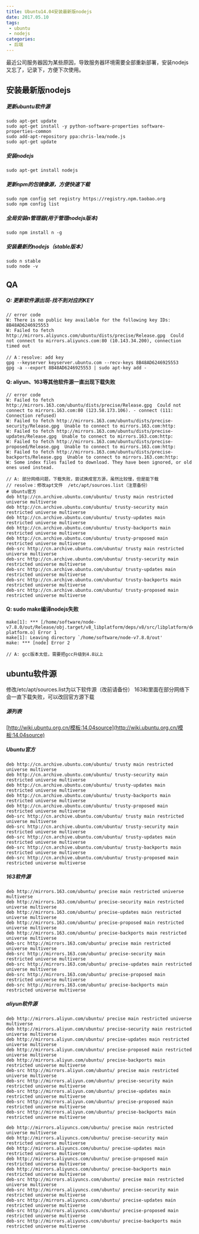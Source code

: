 ```yaml
---
title: Ubuntu14.04安装最新版nodejs
date: 2017.05.10
tags:
 - ubuntu
 - nodejs
categories:
 - 后端
---
```

最近公司服务器因为某些原因，导致服务器环境需要全部重新部署，安装nodejs又忘了，记录下，方便下次使用。
<!--more-->


## 安装最新版nodejs
##### 更新ubuntu软件源
    sudo apt-get update
    sudo apt-get install -y python-software-properties software-properties-common
    sudo add-apt-repository ppa:chris-lea/node.js
    sudo apt-get update
##### 安装nodejs
    sudo apt-get install nodejs
##### 更新npm的包镜像源，方便快速下载
    sudo npm config set registry https://registry.npm.taobao.org
    sudo npm config list
##### 全局安装n管理器(用于管理nodejs版本)
    sudo npm install n -g
##### 安装最新的nodejs（stable版本）
    sudo n stable
    sudo node -v

## QA
##### Q: 更新软件源出现-找不到对应的KEY
    // error code
    W: There is no public key available for the following key IDs:
    8B48AD6246925553
    W: Failed to fetch http://mirrors.aliyuncs.com/ubuntu/dists/precise/Release.gpg  Could not connect to mirrors.aliyuncs.com:80 (10.143.34.200), connection timed out

    // A：resolve: add key
    gpg --keyserver keyserver.ubuntu.com --recv-keys 8B48AD6246925553
    gpg -a --export 8B48AD6246925553 | sudo apt-key add -

#### Q: aliyun、163等其他软件源一直出现下载失败
    // error code
    W: Failed to fetch http://mirrors.163.com/ubuntu/dists/precise/Release.gpg  Could not connect to mirrors.163.com:80 (123.58.173.106). - connect (111: Connection refused)
    W: Failed to fetch http://mirrors.163.com/ubuntu/dists/precise-security/Release.gpg  Unable to connect to mirrors.163.com:http:
    W: Failed to fetch http://mirrors.163.com/ubuntu/dists/precise-updates/Release.gpg  Unable to connect to mirrors.163.com:http:
    W: Failed to fetch http://mirrors.163.com/ubuntu/dists/precise-proposed/Release.gpg  Unable to connect to mirrors.163.com:http:
    W: Failed to fetch http://mirrors.163.com/ubuntu/dists/precise-backports/Release.gpg  Unable to connect to mirrors.163.com:http:
    W: Some index files failed to download. They have been ignored, or old ones used instead.

    // A: 部分网络问题，下载失败，尝试换成官方源，虽然比较慢，但是能下载
    // resolve：修改apt文件  /etc/apt/sources.list（注意备份）
    # Ubuntu官方
    deb http://cn.archive.ubuntu.com/ubuntu/ trusty main restricted universe multiverse
    deb http://cn.archive.ubuntu.com/ubuntu/ trusty-security main restricted universe multiverse
    deb http://cn.archive.ubuntu.com/ubuntu/ trusty-updates main restricted universe multiverse
    deb http://cn.archive.ubuntu.com/ubuntu/ trusty-backports main restricted universe multiverse
    deb http://cn.archive.ubuntu.com/ubuntu/ trusty-proposed main restricted universe multiverse
    deb-src http://cn.archive.ubuntu.com/ubuntu/ trusty main restricted universe multiverse
    deb-src http://cn.archive.ubuntu.com/ubuntu/ trusty-security main restricted universe multiverse
    deb-src http://cn.archive.ubuntu.com/ubuntu/ trusty-updates main restricted universe multiverse
    deb-src http://cn.archive.ubuntu.com/ubuntu/ trusty-backports main restricted universe multiverse
    deb-src http://cn.archive.ubuntu.com/ubuntu/ trusty-proposed main restricted universe multiverse

#### Q: sudo make编译nodejs失败
    make[1]: *** [/home/software/node-v7.8.0/out/Release/obj.target/v8_libplatform/deps/v8/src/libplatform/default-platform.o] Error 1
    make[1]: Leaving directory `/home/software/node-v7.8.0/out'
    make: *** [node] Error 2

    // A: gcc版本太低，需要把gcc升级到4.8以上

## ubuntu软件源
修改/etc/apt/sources.list为以下软件源（改前请备份）
163和里面在部分网络下会一直下载失败，可以改回官方源下载
##### 源列表
[http://wiki.ubuntu.org.cn/模板:14.04source](http://wiki.ubuntu.org.cn/模板:14.04source)
##### Ubuntu官方
    deb http://cn.archive.ubuntu.com/ubuntu/ trusty main restricted universe multiverse
    deb http://cn.archive.ubuntu.com/ubuntu/ trusty-security main restricted universe multiverse
    deb http://cn.archive.ubuntu.com/ubuntu/ trusty-updates main restricted universe multiverse
    deb http://cn.archive.ubuntu.com/ubuntu/ trusty-backports main restricted universe multiverse
    deb http://cn.archive.ubuntu.com/ubuntu/ trusty-proposed main restricted universe multiverse
    deb-src http://cn.archive.ubuntu.com/ubuntu/ trusty main restricted universe multiverse
    deb-src http://cn.archive.ubuntu.com/ubuntu/ trusty-security main restricted universe multiverse
    deb-src http://cn.archive.ubuntu.com/ubuntu/ trusty-updates main restricted universe multiverse
    deb-src http://cn.archive.ubuntu.com/ubuntu/ trusty-backports main restricted universe multiverse
    deb-src http://cn.archive.ubuntu.com/ubuntu/ trusty-proposed main restricted universe multiverse
    
##### 163软件源
    deb http://mirrors.163.com/ubuntu/ precise main restricted universe multiverse
    deb http://mirrors.163.com/ubuntu/ precise-security main restricted universe multiverse
    deb http://mirrors.163.com/ubuntu/ precise-updates main restricted universe multiverse
    deb http://mirrors.163.com/ubuntu/ precise-proposed main restricted universe multiverse
    deb http://mirrors.163.com/ubuntu/ precise-backports main restricted universe multiverse
    deb-src http://mirrors.163.com/ubuntu/ precise main restricted universe multiverse
    deb-src http://mirrors.163.com/ubuntu/ precise-security main restricted universe multiverse
    deb-src http://mirrors.163.com/ubuntu/ precise-updates main restricted universe multiverse
    deb-src http://mirrors.163.com/ubuntu/ precise-proposed main restricted universe multiverse
    deb-src http://mirrors.163.com/ubuntu/ precise-backports main restricted universe multiverse

##### aliyun软件源
    deb http://mirrors.aliyun.com/ubuntu/ precise main restricted universe multiverse
    deb http://mirrors.aliyun.com/ubuntu/ precise-security main restricted universe multiverse
    deb http://mirrors.aliyun.com/ubuntu/ precise-updates main restricted universe multiverse
    deb http://mirrors.aliyun.com/ubuntu/ precise-proposed main restricted universe multiverse
    deb http://mirrors.aliyun.com/ubuntu/ precise-backports main restricted universe multiverse
    deb-src http://mirrors.aliyun.com/ubuntu/ precise main restricted universe multiverse
    deb-src http://mirrors.aliyun.com/ubuntu/ precise-security main restricted universe multiverse
    deb-src http://mirrors.aliyun.com/ubuntu/ precise-updates main restricted universe multiverse
    deb-src http://mirrors.aliyun.com/ubuntu/ precise-proposed main restricted universe multiverse
    deb-src http://mirrors.aliyun.com/ubuntu/ precise-backports main restricted universe multiverse

    deb http://mirrors.aliyuncs.com/ubuntu/ precise main restricted universe multiverse
    deb http://mirrors.aliyuncs.com/ubuntu/ precise-security main restricted universe multiverse
    deb http://mirrors.aliyuncs.com/ubuntu/ precise-updates main restricted universe multiverse
    deb http://mirrors.aliyuncs.com/ubuntu/ precise-proposed main restricted universe multiverse
    deb http://mirrors.aliyuncs.com/ubuntu/ precise-backports main restricted universe multiverse
    deb-src http://mirrors.aliyuncs.com/ubuntu/ precise main restricted universe multiverse
    deb-src http://mirrors.aliyuncs.com/ubuntu/ precise-security main restricted universe multiverse
    deb-src http://mirrors.aliyuncs.com/ubuntu/ precise-updates main restricted universe multiverse
    deb-src http://mirrors.aliyuncs.com/ubuntu/ precise-proposed main restricted universe multiverse
    deb-src http://mirrors.aliyuncs.com/ubuntu/ precise-backports main restricted universe multiverse